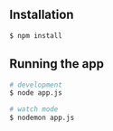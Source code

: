 ## Installation

```bash
$ npm install
```

## Running the app

```bash
# development
$ node app.js

# watch mode
$ nodemon app.js

```
